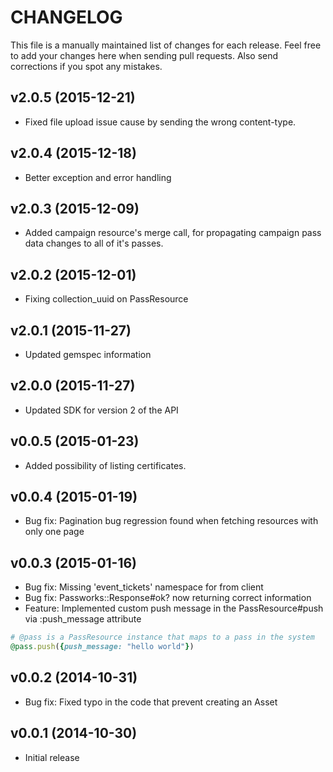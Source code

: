 # CHANGELOG

This file is a manually maintained list of changes for each release. Feel free to add your
changes here when sending pull requests. Also send corrections if you spot any mistakes.

## v2.0.5 (2015-12-21)
* Fixed file upload issue cause by sending the wrong content-type.

## v2.0.4 (2015-12-18)
* Better exception and error handling

## v2.0.3 (2015-12-09)
* Added campaign resource's merge call, for propagating campaign pass data changes
  to all of it's passes.

## v2.0.2 (2015-12-01)
* Fixing collection_uuid on PassResource

## v2.0.1 (2015-11-27)
* Updated gemspec information

## v2.0.0 (2015-11-27)
* Updated SDK for version 2 of the API

## v0.0.5 (2015-01-23)
* Added possibility of listing certificates.

## v0.0.4 (2015-01-19)
* Bug fix: Pagination bug regression found when fetching resources with only one page

## v0.0.3 (2015-01-16)
* Bug fix: Missing 'event_tickets' namespace for from client
* Bug fix: Passworks::Response#ok? now returning correct information
* Feature: Implemented custom push message in the PassResource#push via :push_message attribute
```ruby
# @pass is a PassResource instance that maps to a pass in the system
@pass.push({push_message: "hello world"})
```


## v0.0.2 (2014-10-31)
* Bug fix: Fixed typo in the code that prevent creating an Asset

## v0.0.1 (2014-10-30)
* Initial release
